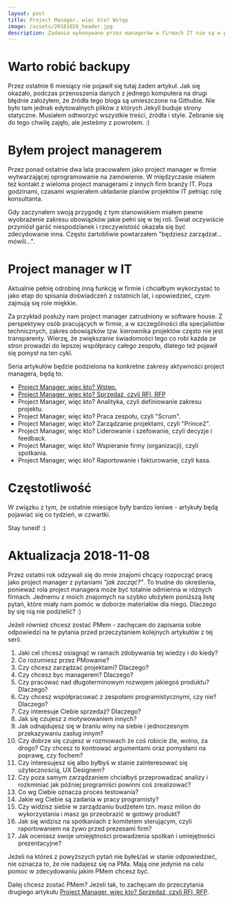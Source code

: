```yaml
---
layout: post
title: Project Manager, więc kto? Wstęp
image: /assets/20181026_header.jpg
description: Zadania wykonywane przez managerów w firmach IT nie są w pełni transparentne dla zespołów developerskich. Co robią project managerowie? Wyjaśnijmy!	
---
```


# Warto robić backupy

Przez ostatnie 6 miesiący nie pojawił się tutaj żaden artykuł. Jak się okazało, podczas przenoszenia danych z jednego komputera na drugi błędnie założyłem, że źródła tego bloga są umieszczone na Githubie. Nie było tam jednak edytowalnych plików z których Jekyll buduje strony statyczne. Musiałem odtworzyć wszystkie treści, źródła i style. Zebranie się do tego chwilę zajęło, ale jesteśmy z powrotem. :)

# Byłem project managerem

Przez ponad ostatnie dwa lata pracowałem jako project manager w firmie wytwarzającej oprogramowanie na zamówienie. W międzyczasie miałem też kontakt z wieloma project managerami z innych firm branży IT. Poza godzinami, czasami wspierałem układanie planów projektów IT pełniąc rolę konsultanta.

Gdy zaczynałem swoją przygodę z tym stanowiskiem miałem pewne wyobrażenie zakresu obowiązków jakie pełni się w tej roli. Świat oczywiście przyniósł garść niespodzianek i rzeczywistość okazała się być zdecydowanie inna. Często żartobliwie powtarzałem "będziesz zarządzał... mówili...". 

# Project manager w IT

Aktualnie pełnię odrobinę inną funkcję w firmie i chciałbym wykorzystać to jako etap do spisania doświadczeń z ostatnich lat, i opowiedzieć, czym zajmują się role miękkie. 

Za przykład posłuży nam project manager zatrudniony w software house. Z perspektywy osób pracujących w firmie, a w szczególności dla specjalistów technicznych, zakres obowiązków tzw. kierownika projektów często nie jest transparenty. Wierzę, że zwiększanie świadomości tego co robi każda ze stron prowadzi do lepszej współpracy całego zespołu, dlatego też pojawił się pomysł na ten cykl.

Seria artykułów będzie podzielona na konkretne zakresy aktywności project managera, będą to:

* [Project Manager, więc kto? Wstęp.](https://rmakara.github.io/Project-Manager-wiec-kto-Wstep)
* [Project Manager, więc kto? Sprzedaż, czyli RFI, RFP](https://rmakara.github.io/Project-Manager-wiec-kto-Sprzedaz-czyli-rfi-rfp)
* Project Manager, więc kto? Analityka, czyli definiowanie zakresu projektu.
* Project Manager, więc kto? Praca zespołu, czyli "Scrum".
* Project Manager, więc kto? Zarządzanie projektami, czyli "Prince2".
* Project Manager, więc kto? Liderowanie i szefowanie, czyli decyzje i feedback.
* Project Manager, więc kto? Wspieranie firmy (organizacji), czyli spotkania.
* Project Manager, więc kto? Raportowanie i fakturowanie, czyli kasa.

# Częstotliwość

W związku z tym, że ostatnie miesiące były bardzo leniwe - artykuły będą pojawiać się co tydzień, w czwartki.

Stay tuned! :)

# Aktualizacja 2018-11-08

Przez ostatni rok odzywali się do mnie znajomi chcący rozpocząć pracę jako project manager z pytaniami _"jak zacząć?"_. To trudne do określenia, ponieważ rola project managera może być totalnie odmienna w różnych firmach. Jednemu z moich znajomych na szybko ułożyłem poniższą listę pytań, które miały nam pomóc w doborze materiałów dla niego. Dlaczego by się nią nie podzielić? :)

Jeżeli również chcesz zostać PMem - zachęcam do zapisania sobie odpowiedzi na te pytania przed przeczytaniem kolejnych artykułów z tej serii.

1. Jaki cel chcesz osiagnąć w ramach zdobywania tej wiedzy i do kiedy?
2. Co rozumiesz przez PMowanie?
3. Czy chcesz zarządzać projektami? Dlaczego?
4. Czy chcesz byc managerem? Dlaczego?
5. Czy pracować nad długoterminowym rozwojem jakiegoś produktu? Dlaczego?
6. Czy chcesz współpracować z zespołami programistycznymi, czy nie? Dlaczego?
7. Czy interesuje Ciebie sprzedaż? Dlaczego?
8. Jak się czujesz z motywowaniem innych?
9. Jak odnajdujesz się w braniu winy na siebie i jednoczesnym przekazywaniu zasług innym?
10. Czy dobrze się czujesz w rozmowach że coś robicie źle, wolno, za drogo? Czy chcesz to kontrować argumentami oraz pomysłami na poprawę, czy fochem?
11. Czy interesujesz się albo byłbyś w stanie zainteresować się użytecznością, UX Designem?
12. Czy poza samym zarządzaniem chciałbyś przeprowadzać analizy i rozkminiać jak później programiści powinni coś zrealizować?
13. Co wg Ciebie oznacza proces testowania?
14. Jakie wg Ciebie są zadania w pracy programisty?
15. Czy widzisz siebie w zarządzaniu budżetem tzn. masz milion do wykorzystania i masz go przeobrazić w gotowy produkt?
16. Jak się widzisz na spotkaniach z komitetem sterującym, czyli raportowaniem na żywo przed prezesami firm?
17. Jak oceniasz swoje umiejętności prowadzenia spotkań i umiejętności prezentacyjne?

Jeżeli na któreś z powyższych pytań nie byłeś/aś w stanie odpowiedzieć, nie oznacza to, że nie nadajesz się na PMa. Mają one jedynie na celu pomoc w zdecydowaniu jakim PMem chcesz być.

Dalej chcesz zostać PMem? Jeżeli tak, to zachęcam do przeczytania drugiego artykułu [Project Manager, więc kto? Sprzedaż, czyli RFI, RFP](https://rmakara.github.io/Project-Manager-wiec-kto-Sprzedaz-czyli-rfi-rfp).